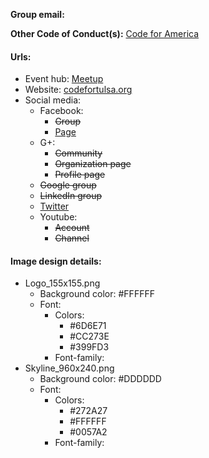 **Group email:** 

**Other Code of Conduct(s):** [Code for America](https://github.com/codefortulsa/codeofconduct/blob/master/README.md) 

#### Urls:
  - Event hub: [Meetup](http://www.meetup.com/Code-for-Tulsa/)
  - Website: [codefortulsa.org](https://codefortulsa.org/)
  - Social media:
    - Facebook:
      - ~~Group~~
      - [Page](https://www.facebook.com/CodeForTulsa)
    - G+:
      - ~~Community~~
      - ~~Organization page~~
      - ~~Profile page~~
    - ~~Google group~~
    - ~~LinkedIn group~~
    - [Twitter](https://twitter.com/CodeForTulsa)
    - Youtube:
      - ~~Account~~
      - ~~Channel~~

#### Image design details:
- Logo_155x155.png
  - Background color: #FFFFFF
  - Font:
    - Colors:
      - #6D6E71
      - #CC273E
      - #399FD3
    - Font-family:
- Skyline_960x240.png
  - Background color: #DDDDDD
  - Font:
    - Colors:
      - #272A27
      - #FFFFFF
      - #0057A2
    - Font-family:
